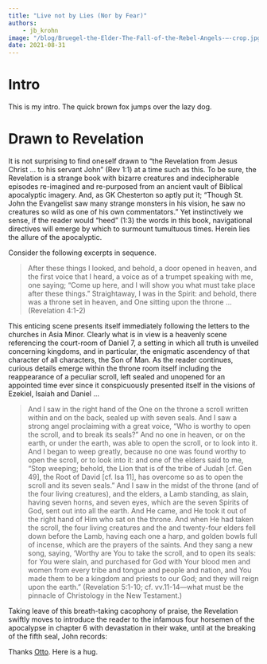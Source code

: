 ```yaml
---
title: "Live not by Lies (Nor by Fear)"
authors: 
    - jb_krohn
image: "/blog/Bruegel-the-Elder-The-Fall-of-the-Rebel-Angels-–-crop.jpg"
date: 2021-08-31
---
```


# Intro
This is my intro. The quick brown fox jumps over the lazy dog.


# Drawn to Revelation
It is not surprising to find oneself drawn to “the Revelation from Jesus Christ … to his servant John” (Rev 1:1) at a time such as this. To be sure, the Revelation is a strange book with bizarre creatures and indecipherable episodes re-imagined and re-purposed from an ancient vault of Biblical apocalyptic imagery. And, as GK Chesterton so aptly put it; “Though St. John the Evangelist saw many strange monsters in his vision, he saw no creatures so wild as one of his own commentators.” Yet instinctively we sense, if the reader would “heed” (1:3) the words in this book, navigational directives will emerge by which to surmount tumultuous times. Herein lies the allure of the apocalyptic.

Consider the following excerpts in sequence.

> After these things I looked, and behold, a door opened in heaven, and the first voice that I heard, a voice as of a trumpet speaking with me, one saying; “Come up here, and I will show you what must take place after these things.” Straightaway, I was in the Spirit: and behold, there was a throne set in heaven, and One sitting upon the throne … (Revelation 4:1-2)

This enticing scene presents itself immediately following the letters to the churches in Asia Minor. Clearly what is in view is a heavenly scene referencing the court-room of Daniel 7, a setting in which all truth is unveiled concerning kingdoms, and in particular, the enigmatic ascendency of that character of all characters, the Son of Man. As the reader continues, curious details emerge within the throne room itself including the reappearance of a peculiar scroll, left sealed and unopened for an appointed time ever since it conspicuously presented itself in the visions of Ezekiel, Isaiah and Daniel …

> And I saw in the right hand of the One on the throne a scroll written within and on the back, sealed up with seven seals. And I saw a strong angel proclaiming with a great voice, “Who is worthy to open the scroll, and to break its seals?” And no one in heaven, or on the earth, or under the earth, was able to open the scroll, or to look into it. And I began to weep greatly, because no one was found worthy to open the scroll, or to look into it: and one of the elders said to me, “Stop weeping; behold, the Lion that is of the tribe of Judah [cf. Gen 49], the Root of David [cf. Isa 11], has overcome so as to open the scroll and its seven seals.” And I saw in the midst of the throne (and of the four living creatures), and the elders, a Lamb standing, as slain, having seven horns, and seven eyes, which are the seven Spirits of God, sent out into all the earth. And He came, and He took it out of the right hand of Him who sat on the throne. And when He had taken the scroll, the four living creatures and the and twenty-four elders fell down before the Lamb, having each one a harp, and golden bowls full of incense, which are the prayers of the saints. And they sang a new song, saying, ‘Worthy are You to take the scroll, and to open its seals: for You were slain, and purchased for God with Your blood men and women from every tribe and tongue and people and nation, and You made them to be a kingdom and priests to our God; and they will reign upon the earth.” (Revelation 5:1-10; cf. vv.11-14—what must be the pinnacle of Christology in the New Testament.)

Taking leave of this breath-taking cacophony of praise, the Revelation swiftly moves to introduce the reader to the infamous four horsemen of the apocalypse in chapter 6 with devastation in their wake, until at the breaking of the fifth seal, John records:

Thanks [Otto](/team/otto_bam). Here is a hug.